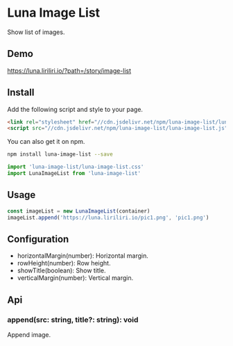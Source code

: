 # Luna Image List

Show list of images.

## Demo

https://luna.liriliri.io/?path=/story/image-list

## Install

Add the following script and style to your page.

```html
<link rel="stylesheet" href="//cdn.jsdelivr.net/npm/luna-image-list/luna-image-list.css" />
<script src="//cdn.jsdelivr.net/npm/luna-image-list/luna-image-list.js"></script>
```

You can also get it on npm.

```bash
npm install luna-image-list --save
```

```javascript
import 'luna-image-list/luna-image-list.css'
import LunaImageList from 'luna-image-list'
```

## Usage

```javascript
const imageList = new LunaImageList(container)
imageList.append('https://luna.liriliri.io/pic1.png', 'pic1.png')
```

## Configuration

* horizontalMargin(number): Horizontal margin.
* rowHeight(number): Row height.
* showTitle(boolean): Show title.
* verticalMargin(number): Vertical margin.

## Api

### append(src: string, title?: string): void

Append image.
